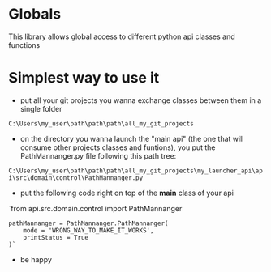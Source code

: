 # Globals
This library allows global access to different python api classes and functions

# Simplest way to use it

- put all your git projects you wanna exchange classes between them in a single folder

`C:\Users\my_user\path\path\path\all_my_git_projects`

- on the directory you wanna launch the "main api" (the one that will consume other projects classes and funtions), 
you put the PathMannanger.py file following this path tree:

`C:\Users\my_user\path\path\path\all_my_git_projects\my_launcher_api\api\src\domain\control\PathMannanger.py`

- put the following code right on top of the __main__ class of your api

`from api.src.domain.control import PathMannanger

    pathMannanger = PathMannanger.PathMannanger(
        mode = 'WRONG_WAY_TO_MAKE_IT_WORKS',
        printStatus = True
    )`

- be happy
